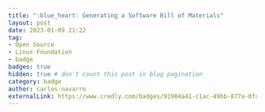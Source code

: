 ```yaml
---
title: ":blue_heart: Generating a Software Bill of Materials"
layout: post
date: 2023-01-09 21:22
tag:
- Open Source
- Linux Foundation
- badge
badges: true
hidden: true # don't count this post in blog pagination
category: badge
author: carlos-navarro
externalLink: https://www.credly.com/badges/91984a41-c1ac-49bb-877a-0fac0078ef50
---
```

